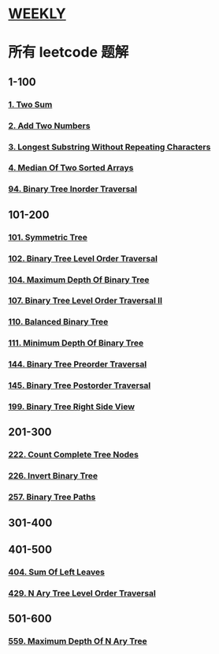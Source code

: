 # [WEEKLY](../weekly/README.md)

# 所有 leetcode 题解

## 1-100

### [1. Two Sum](./1-100/1-two-sum.md)

### [2. Add Two Numbers](./1-100/2-add-two-numbers.md)

### [3. Longest Substring Without Repeating Characters](./1-100/3-longest-substring-without-repeating-characters.md)

### [4. Median Of Two Sorted Arrays](./1-100/4-median-of-two-sorted-arrays.md)

### [94. Binary Tree Inorder Traversal](./1-100/94-binary-tree-inorder-traversal.md)

## 101-200

### [101. Symmetric Tree](./101-200/101-symmetric-tree.md)

### [102. Binary Tree Level Order Traversal](./101-200/102-binary-tree-level-order-traversal.md)

### [104. Maximum Depth Of Binary Tree](./101-200/104-maximum-depth-of-binary-tree.md)

### [107. Binary Tree Level Order Traversal II](./101-200/107-binary-tree-level-order-traversal-II.md)

### [110. Balanced Binary Tree](./101-200/110-balanced-binary-tree.md)

### [111. Minimum Depth Of Binary Tree](./101-200/111-minimum-depth-of-binary-tree.md)

### [144. Binary Tree Preorder Traversal](./101-200/144-binary-tree-preorder-traversal.md)

### [145. Binary Tree Postorder Traversal](./101-200/145-binary-tree-postorder-traversal.md)

### [199. Binary Tree Right Side View](./101-200/199-binary-tree-right-side-view.md)

## 201-300

### [222. Count Complete Tree Nodes](./201-300/222-count-complete-tree-nodes.md)

### [226. Invert Binary Tree](./201-300/226-invert-binary-tree.md)

### [257. Binary Tree Paths](./201-300/257-binary-tree-paths.md)

## 301-400

## 401-500

### [404. Sum Of Left Leaves](./401-500/404-sum-of-left-leaves.md)

### [429. N Ary Tree Level Order Traversal](./401-500/429-N-ary-tree-level-order-traversal.md)

## 501-600

### [559. Maximum Depth Of N Ary Tree](./501-600/559-maximum-depth-of-n-ary-tree.md)
